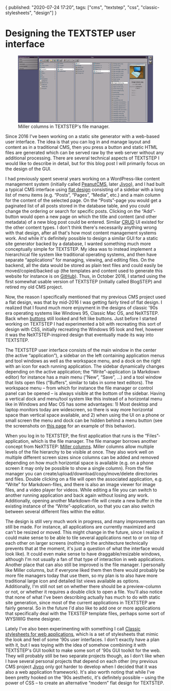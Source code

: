 {
  published: "2020-07-24 17:20",
  tags: ["cms", "textstep", "css", "classic-stylesheets", "design"]
}
# Designing the TEXTSTEP user interface
<figure>
<img src="../images/blogstep/v11files.png" alt="A screenshot of the file manager in TEXTSTEP"/>
<figcaption>Miller columns in TEXTSTEP's file manager.</figcaption>
</figure>

Since 2016 I've been working on a static site generator with a web-based user interface. The idea is that you can log in and manage layout and content as in a traditional CMS, then you press a button and static HTML files are generated which can be served raw by the web server without any additional processing. There are several technical aspects of TEXTSTEP I would like to describe in detail, but for this blog post I will primarily focus on the design of the GUI.

I had previously spent several years working on a WordPress-like content management system (initially called [PeanutCMS](/things/peanutcms), later [Jivoo](/things/jivoo)), and I had built a typical CMS interface using [flat design](https://en.wikipedia.org/wiki/Flat_design) consisting of a sidebar with a long list of menu items (e.g. &ldquo;Posts&rdquo;, &ldquo;Pages&rdquo;, &ldquo;Media&rdquo;, etc.) and a main column for the content of the selected page. On the &ldquo;Posts&rdquo;-page you would get a paginated list of all posts stored in the database table, and you could change the ordering or search for specific posts. Clicking on the &ldquo;Add&rdquo;-button would open a new page on which the title and content (and other metadata) of a new blog post could be entered. Similar [CRUD](https://en.wikipedia.org/wiki/Create,_read,_update_and_delete) UI existed for the other content types. I don't think there's necessarily anything wrong with that design, after all that's how most content management systems work. And while it's definitely possible to design a similar GUI for a static site generator backed by a database, I wanted something much more conceptually simple for TEXTSTEP. My idea was to instead implement a hierarchical file system like traditional operating systems, and then have separate &ldquo;applications&rdquo; for managing, viewing, and editing files. On the backend, all the data would be stored as plain text files and could easily be moved/copied/backed up (the templates and content used to generate this website for instance is on [GitHub](https://github.com/nielssp/nielssp.dk)). Thus, in October 2016, I started using the first somewhat usable version of TEXTSTEP (initially called BlogSTEP) and retired my old CMS project.

Now, the reason I specifically mentioned that my previous CMS project used a flat design, was that by mid-2016 I was getting fairly tired of flat design. I realized that I found much more enjoyment in the designs of classic '90s era operating systems like Windows 95, Classic Mac OS, and NeXTSTEP. Back when [buttons](/guis/buttons) still looked and felt like buttons. Just before I started working on TEXTSTEP I had experimented a bit with recreating this sort of design with CSS, initially recreating the Windows 95 look and feel, however it was the NeXTSTEP-inspired design that eventually made its way into TEXTSTEP.

The TEXTSTEP user interface consists of the main window in the center (the active &ldquo;application&rdquo;), a sidebar on the left containing application menus and tool windows as well as the workspace menu, and a dock on the right with an icon for each running application. The sidebar dynamically changes depending on the active application; the &ldquo;Write&rdquo;-application (a Markdown editor) for instance has a main menu (&ldquo;New&rdquo;, &ldquo;Save&rdquo;, &hellip;) and a tool window that lists open files (&ldquo;Buffers&rdquo;, similar to tabs in some text editors). The workspace menu – from which for instance the file manager or control panel can be opened – is always visible at the bottom of the sidebar. Having a vertical dock and menu/tool system like this instead of a horizontal menu like in Windows and Mac OS has some advantages: 1) Most desktop and laptop monitors today are widescreen, so there is way more horizontal space than vertical space available, and 2) when using the UI on a phone or small screen the menu and dock can be hidden behind a menu button (see the screenshots on [this page](/things/textstep) for an example of this behavior).

When you log in to TEXTSTEP, the first application that runs is the &ldquo;Files&rdquo;-application, which is the file manager. The file manager borrows another concept from NeXTSTEP: [Miller columns](https://en.wikipedia.org/wiki/Miller_columns). Miller columns allow multiple levels of the file hierarchy to be visible at once. They also work well on multiple different screen sizes since columns can be added and removed depending on how much horizontal space is available (e.g. on a phone screen it may only be possible to show a single column). From the file manager you can create/upload/download/copy/move/delete directories and files. Double clicking on a file will open the associated application, e.g. &ldquo;Write&rdquo; for Markdown-files, and there is also an image viewer for image files, and a video player for videos. While editing a file you can switch to another running application and back again without losing any work. Additionally, opening another Markdown-file will create a new buffer in the existing instance of the &ldquo;Write&rdquo;-application, so that you can also switch between several different files within the editor.

The design is still very much work in progress, and many improvements can still be made. For instance, all applications are currently maximized and can't be resized or moved. This might change in the future, since I realize it could make sense to be able to tile several applications next to or on top of each other on larger screens (nothing in the architecture technically prevents that at the moment, it's just a question of what the interface would look like). It could even make sense to have draggable/resizable windows, although I'm not usually a fan of that type of interaction in web applications. Another place that can also still be improved is the file manager. I personally like Miller columns, but if everyone liked them then there would probably be more file managers today that use them, so my plan is to also have more traditional large icon and detailed list views available as options. Additionally, I'm still not set on whether there should be a preview-column or not, or whether it requires a double click to open a file. You'll also notice that none of what I've been describing actually has much to do with static site generation, since most of the current applications in TEXTSTEP are fairly general. So in the future I'd also like to add one or more applications that specifically deal with the TEXSTEP template files, perhaps some sort of WYSIWIG theme designer.

Lately I've also been experimenting with something I call [Classic stylesheets for web applications](https://nielssp.github.io/classic-stylesheets), which is a set of stylesheets that mimic the look and feel of some '90s user interfaces. I don't exactly have a plan with it, but I was toying with the idea of somehow combining it with TEXTSTEP's GUI toolkit to make some sort of '90s GUI toolkit for the web. They will probably still be two separate projects though, as I don't like when I have several personal projects that depend on each other (my previous CMS project [Jivoo](/things/jivoo) only got harder to develop when I decided that it was also a web application framework). It's also worth noting that while I've been pretty hooked on the '90s aesthetic, it's definitely possible – using the power of CSS – to create an alternative &ldquo;modern&rdquo; flat design for TEXTSTEP.
